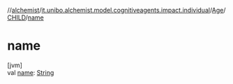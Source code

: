 //[alchemist](../../../../index.md)/[it.unibo.alchemist.model.cognitiveagents.impact.individual](../../index.md)/[Age](../index.md)/[CHILD](index.md)/[name](name.md)

# name

[jvm]\
val [name](name.md): [String](https://kotlinlang.org/api/latest/jvm/stdlib/kotlin/-string/index.html)
